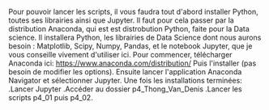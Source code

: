 Pour pouvoir lancer les scripts, il vous faudra tout d'abord installer Python, toutes ses librairies ainsi que Jupyter.
Il faut pour cela passer par la distribution Anaconda, qui est est distrobution Python, faite pour la Data science.
Il installera Python, les librairies de Data Science dont nous aurons besoin : Matplotlib, Scipy, Numpy, Pandas, et le notebook Jupyter, que je vous conseille vivement d'utiliser ici.
Pour commencer, télécharger Anaconda ici: https://www.anaconda.com/distribution/
Puis l'installer (pas besoin de modifier les options).
Ensuite lancer l'application Anaconda Navigator et sélectionner Jupyter.
Une fois les installations terminées:
.Lancer Jupyter
.Accéder au dossier p4_Thong_Van_Denis
.Lancer les scripts p4_01 puis p4_02.
